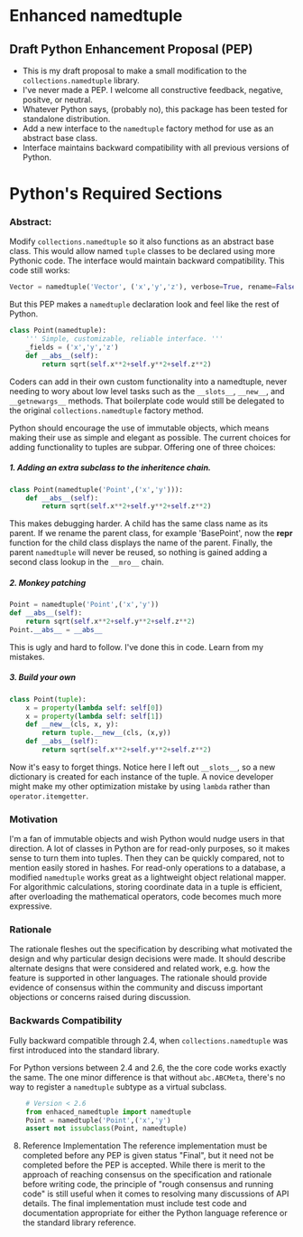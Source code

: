 # Enhanced namedtuple
## Draft Python Enhancement Proposal (PEP)

- This is my draft proposal to make a small modification to the `collections.namedtuple` library.
- I've never made a PEP.  I welcome all constructive feedback, negative, positve, or neutral.
- Whatever Python says, (probably no), this package has been tested for standalone distribution.
- Add a new interface to the `namedtuple` factory method for use as an abstract base class.
- Interface maintains backward compatibility with all previous versions of Python.

# Python's Required Sections

### Abstract:

Modify `collections.namedtuple` so it also functions as an abstract base class.  This would allow named `tuple` classes to be declared using more Pythonic code.  The interface would maintain backward compatibility.  This code still works:

```python
Vector = namedtuple('Vector', ('x','y','z'), verbose=True, rename=False)
```

But this PEP makes a `namedtuple` declaration look and feel like the rest of Python.
```python
class Point(namedtuple):
    ''' Simple, customizable, reliable interface. '''
    _fields = ('x','y','z')
    def __abs__(self):
        return sqrt(self.x**2+self.y**2+self.z**2)
```

Coders can add in their own custom functionality into a namedtuple, never needing to wory about low level tasks such as the `__slots__`, `__new__`, and `__getnewargs__` methods.  That boilerplate code would still be delegated to the original `collections.namedtuple` factory method.

Python should encourage the use of immutable objects, which means making their use as simple and elegant as possible.  The current choices for adding functionality to tuples are subpar.  Offering one of three choices:

##### 1\. Adding an extra subclass to the inheritence chain.
```python
class Point(namedtuple('Point',('x','y'))):
    def __abs__(self):
        return sqrt(self.x**2+self.y**2+self.z**2)
```
This makes debugging harder.  A child has the same class name as its parent.  If we rename the parent class, for example 'BasePoint', now the __repr__ function  for the child class displays the name of the parent.  Finally, the parent `namedtuple` will never be reused, so nothing is gained adding a second class lookup in the `__mro__` chain.

##### 2\. Monkey patching
```python
Point = namedtuple('Point',('x','y'))
def __abs__(self):
    return sqrt(self.x**2+self.y**2+self.z**2)
Point.__abs__ = __abs__
```
This is ugly and hard to follow.  I've done this in code.  Learn from my mistakes.

##### 3\. Build your own
```python
class Point(tuple):
    x = property(lambda self: self[0])
    x = property(lambda self: self[1])
    def __new__(cls, x, y):
        return tuple.__new__(cls, (x,y))
    def __abs__(self):
        return sqrt(self.x**2+self.y**2+self.z**2)
```
Now it's easy to forget things.  Notice here I left out `__slots__`, so a new dictionary is created for each instance of the tuple.  A novice developer might make my other optimization mistake by using `lambda` rather than `operator.itemgetter`.

### Motivation

I'm a fan of immutable objects and wish Python would nudge users in that direction.  A lot of classes in Python are for read-only purposes, so it makes sense to turn them into tuples.  Then they can be quickly compared, not to mention easily stored in hashes.  For read-only operations to a database, a modified `namedtuple` works great as a lightweight object relational mapper.  For algorithmic calculations, storing coordinate data in a tuple is efficient, after overloading the mathematical operators, code becomes much more expressive.

### Rationale

The rationale fleshes out the specification by describing what motivated the design and why particular design decisions were made.  It should describe alternate designs that were considered and related work, e.g. how the feature is supported in other languages. The rationale should provide evidence of consensus within the community and discuss important objections or concerns raised during discussion.

### Backwards Compatibility
Fully backward compatible through 2.4, when `collections.namedtuple` was first introduced into the standard library.

For Python versions between 2.4 and 2.6, the the core code works exactly the same.  The one minor difference is that without `abc.ABCMeta`, there's no way to register a `namedtuple` subtype as a virtual subclass.

```python
    # Version < 2.6
    from enhaced_namedtuple import namedtuple
    Point = namedtuple('Point',('x','y')
    assert not issubclass(Point, namedtuple)
```

8) Reference Implementation
    The reference implementation must be completed before any PEP is given status "Final", but it need not be completed before the PEP is accepted. While there is merit to the approach of reaching consensus on the specification and rationale before writing code, the principle of "rough consensus and running code" is still useful when it comes to resolving many discussions of API details.
    The final implementation must include test code and documentation appropriate for either the Python language reference or the standard library reference.
